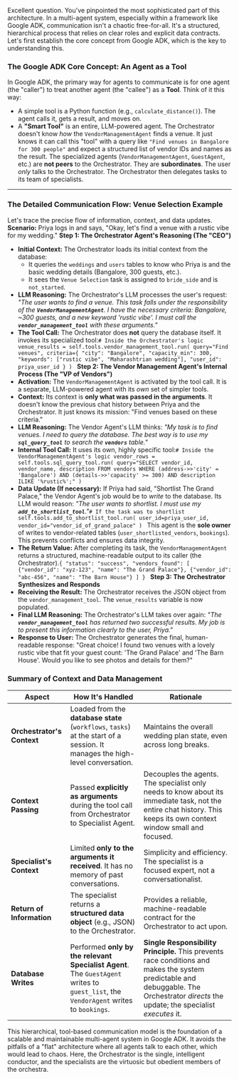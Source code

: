 Excellent question. You've pinpointed the most sophisticated part of this architecture. In a multi-agent system, especially within a framework like Google ADK, communication isn't a chaotic free-for-all. It's a structured, hierarchical process that relies on clear roles and explicit data contracts.
Let's first establish the core concept from Google ADK, which is the key to understanding this.
### The Google ADK Core Concept: An Agent as a Tool
In Google ADK, the primary way for agents to communicate is for one agent (the "caller") to treat another agent (the "callee") as a **Tool**.
Think of it this way:
*   A simple tool is a Python function (e.g., `calculate_distance()`). The agent calls it, gets a result, and moves on.
*   A **"Smart Tool"** is an entire, LLM-powered agent. The Orchestrator doesn't know _how_ the `VendorManagementAgent` finds a venue. It just knows it can call this "tool" with a query like `"Find venues in Bangalore for 300 people"` and expect a structured list of vendor IDs and names as the result.
The specialized agents (`VendorManagementAgent`, `GuestAgent`, etc.) are **not peers** to the Orchestrator. They are **subordinates**. The user _only_ talks to the Orchestrator. The Orchestrator then delegates tasks to its team of specialists.
---
### The Detailed Communication Flow: Venue Selection Example
Let's trace the precise flow of information, context, and data updates.
**Scenario:** Priya logs in and says, "Okay, let's find a venue with a rustic vibe for my wedding."
**Step 1: The Orchestrator Agent's Reasoning (The "CEO")**
*   **Initial Context:** The Orchestrator loads its initial context from the database:
	*   It queries the `weddings` and `users` tables to know who Priya is and the basic wedding details (Bangalore, 300 guests, etc.).
	*   It sees the `Venue Selection` task is assigned to `bride_side` and is `not_started`.
*   **LLM Reasoning:** The Orchestrator's LLM processes the user's request: _"The user wants to find a venue. This task falls under the responsibility of the __`VendorManagementAgent`__. I have the necessary criteria: Bangalore, ~300 guests, and a new keyword 'rustic vibe'. I must call the __`vendor_management_tool`__ with these arguments."_
*   **The Tool Call:** The Orchestrator does **not** query the database itself. It invokes its specialized tool:`# Inside the Orchestrator's logic
venue_results = self.tools.vendor_management_tool.run(
    query="Find venues",
    criteria={
        "city": "Bangalore",
        "capacity_min": 300,
        "keywords": ["rustic vibe", "Maharashtrian wedding"],
        "user_id": priya_user_id
    }
)
`
**Step 2: The Vendor Management Agent's Internal Process (The "VP of Vendors")**
*   **Activation:** The `VendorManagementAgent` is activated by the tool call. It is a separate, LLM-powered agent with its _own_ set of simpler tools.
*   **Context:** Its context is **only what was passed in the arguments**. It doesn't know the previous chat history between Priya and the Orchestrator. It just knows its mission: "Find venues based on these criteria."
*   **LLM Reasoning:** The Vendor Agent's LLM thinks: _"My task is to find venues. I need to query the database. The best way is to use my __`sql_query_tool`__ to search the __`vendors`__ table."_
*   **Internal Tool Call:** It uses its own, highly specific tool:`# Inside the VendorManagementAgent's logic
vendor_rows = self.tools.sql_query_tool.run(
    query="SELECT vendor_id, vendor_name, description FROM vendors WHERE (address->>'city' = 'Bangalore') AND (details->>'capacity' >= 300) AND description ILIKE '%rustic%';"
)
`
*   **Data Update (If necessary):** If Priya had said, "Shortlist The Grand Palace," the Vendor Agent's job would be to _write_ to the database. Its LLM would reason: _"The user wants to shortlist. I must use my __`add_to_shortlist_tool`__."_`# If the task was to shortlist
self.tools.add_to_shortlist_tool.run(
    user_id=priya_user_id,
    vendor_id="vendor_id_of_grand_palace"
)
`
This agent is the **sole owner** of writes to vendor-related tables (`user_shortlisted_vendors`, `bookings`). This prevents conflicts and ensures data integrity.
*   **The Return Value:** After completing its task, the `VendorManagementAgent` returns a structured, machine-readable output to its caller (the Orchestrator).`{
  "status": "success",
  "vendors_found": [
    {"vendor_id": "xyz-123", "name": "The Grand Palace"},
    {"vendor_id": "abc-456", "name": "The Barn House"}
  ]
}
`
**Step 3: The Orchestrator Synthesizes and Responds**
*   **Receiving the Result:** The Orchestrator receives the JSON object from the `vendor_management_tool`. The `venue_results` variable is now populated.
*   **Final LLM Reasoning:** The Orchestrator's LLM takes over again: _"The __`vendor_management_tool`__ has returned two successful results. My job is to present this information clearly to the user, Priya."_
*   **Response to User:** The Orchestrator generates the final, human-readable response: "Great choice! I found two venues with a lovely rustic vibe that fit your guest count: 'The Grand Palace' and 'The Barn House'. Would you like to see photos and details for them?"
### Summary of Context and Data Management
|Aspect|How It's Handled|Rationale|
|---|---|---|
|**Orchestrator's Context**|Loaded from the **database state** (`workflows`, `tasks`) at the start of a session. It manages the high-level conversation.|Maintains the overall wedding plan state, even across long breaks.|
|**Context Passing**|Passed **explicitly as arguments** during the tool call from Orchestrator to Specialist Agent.|Decouples the agents. The specialist only needs to know about its immediate task, not the entire chat history. This keeps its own context window small and focused.|
|**Specialist's Context**|Limited **only to the arguments it received**. It has no memory of past conversations.|Simplicity and efficiency. The specialist is a focused expert, not a conversationalist.|
|**Return of Information**|The specialist returns a **structured data object** (e.g., JSON) to the Orchestrator.|Provides a reliable, machine-readable contract for the Orchestrator to act upon.|
|**Database Writes**|Performed **only by the relevant Specialist Agent**. The `GuestAgent` writes to `guest_list`, the `VendorAgent` writes to `bookings`.|**Single Responsibility Principle.** This prevents race conditions and makes the system predictable and debuggable. The Orchestrator _directs_ the update; the specialist _executes_ it.|
This hierarchical, tool-based communication model is the foundation of a scalable and maintainable multi-agent system in Google ADK. It avoids the pitfalls of a "flat" architecture where all agents talk to each other, which would lead to chaos. Here, the Orchestrator is the single, intelligent conductor, and the specialists are the virtuosic but obedient members of the orchestra.
